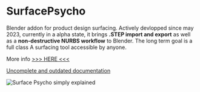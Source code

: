 # SurfacePsycho
Blender addon for product design surfacing. 
Actively devlopped since may 2023, currently in a alpha state, it brings **.STEP import and export** as well as a **non-destructive NURBS workflow** to Blender. 
The long term goal is a full class A surfacing tool accessible by anyone.

More info [>>> HERE <<<](https://romainguimbal.github.io/sp-donation/sp-donation.html) 

[Uncomplete and outdated documentation](https://github.com/RomainGuimbal/SurfacePsycho/wiki#surfacepsycho-blender-addon-documentation) 

![Surface Psycho simply explained](https://github.com/RomainGuimbal/SurfacePsycho/assets/39882829/1c2f17b8-cf11-4e87-af30-346958bcf929)
